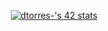 <p align="center">
<a href="https://profile.intra.42.fr/users/dtorres-"><img src="https://badge.mediaplus.ma/greenbinary/dtorres-?1337Badge=off&UM6P=off" alt="dtorres-'s 42 stats"/></a>
</p>
  <!--
**dtorresss/dtorresss** is a ✨ _special_ ✨ repository because its `README.md` (this file) appears on your GitHub profile.

Here are some ideas to get you started:

- 🔭 I’m currently working on ...
- 🌱 I’m currently learning ...
- 👯 I’m looking to collaborate on ...
- 🤔 I’m looking for help with ...
- 💬 Ask me about ...
- 📫 How to reach me: ...
- 😄 Pronouns: ...
- ⚡ Fun fact: ...
-->
